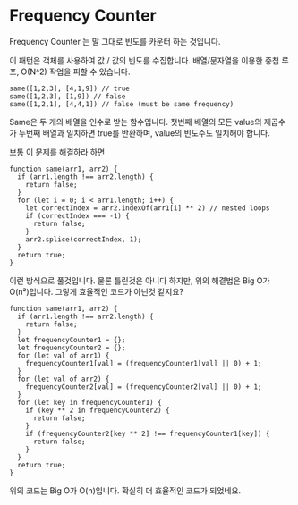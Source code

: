 # Frequency Counter
Frequency Counter 는 말 그대로 빈도를 카운터 하는 것입니다.

이 패턴은 객체를 사용하여 값 / 값의 빈도를 수집합니다.
배열/문자열을 이용한 중첩 루프, O(N^2) 작업을 피할 수 있습니다.

```
same([1,2,3], [4,1,9]) // true
same([1,2,3], [1,9]) // false
same([1,2,1], [4,4,1]) // false (must be same frequency)
```
Same은 두 개의 배열을 인수로 받는 함수입니다.
첫번째 배열의 모든 value의 제곱수가 두번째 배열과 일치하면 true를 반환하며, value의 빈도수도 일치해야 합니다.

보통 이 문제를 해결하라 하면
```
function same(arr1, arr2) {
  if (arr1.length !== arr2.length) {
    return false;
  }
  for (let i = 0; i < arr1.length; i++) {
    let correctIndex = arr2.indexOf(arr1[i] ** 2) // nested loops
    if (correctIndex === -1) {
      return false;
    }
    arr2.splice(correctIndex, 1);
  }
  return true;
}
```
이런 방식으로 풀것입니다.
물론 틀린것은 아니다 하지만, 위의 해결법은 Big O가 O(n²)입니다.
그렇게 효율적인 코드가 아닌것 같지요?


```
function same(arr1, arr2) {
  if (arr1.length !== arr2.length) {
    return false;
  }
  let frequencyCounter1 = {};
  let frequencyCounter2 = {};
  for (let val of arr1) {
    frequencyCounter1[val] = (frequencyCounter1[val] || 0) + 1;
  }
  for (let val of arr2) {
    frequencyCounter2[val] = (frequencyCounter2[val] || 0) + 1;
  }
  for (let key in frequencyCounter1) {
    if (key ** 2 in frequencyCounter2) {
      return false;
    }
    if (frequencyCounter2[key ** 2] !== frequencyCounter1[key]) {
      return false;
    }
  }
  return true;
}
```
위의 코드는  Big O가 O(n)입니다.
확실히 더 효율적인 코드가 되었네요.
